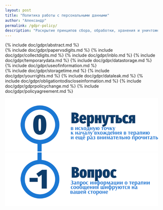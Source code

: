 ```yaml
---
layout: post
title: "Политика работы с персональными данными"
author: "Александр"
permalink: /gdpr-policy/
description: "Раскрытие принципов сбора, обработки, хранения и уничтожения персональных данных с использованием электронных средств передачи, хранеия и использования твёрдых, не цифровых, носителей информации"
---
```

{% include doc/gdpr/abstract.md %}  
{% include doc/gdpr/papervsdigits.md %}
{% include doc/gdpr/collectdigits.md %}
{% include doc/gdpr/inblo.md %}
{% include doc/gdpr/temporarydata.md %}
{% include doc/gdpr/datastorage.md %}
{% include doc/gdpr/useofinformation.md %}      
{% include doc/gdpr/storagetime.md %}
{% include doc/gdpr/yourrights.md %}
{% include doc/gdpr/dataleak.md %}
{% include doc/gdpr/obligationtodiscloseinformation.md %}
{% include doc/gdpr/gdprpolicychange.md %}
{% include doc/gdpr/policyagreement.md %}

<a href="/">![Psychotherapy for Russian-speaking IT professionals](/_img/0.png)</a>
<a href="https://bit.ly/3yhBEb4" target=_blank>![Вопросы ответы для пациента психотерапевта](/_img/-1.png)</a>  
